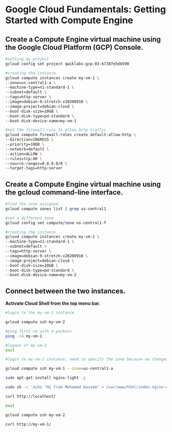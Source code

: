 # Google Cloud Fundamentals: Getting Started with Compute Engine

## Create a Compute Engine virtual machine using the Google Cloud Platform (GCP) Console.



```bash
#setting my project
gcloud config set project qwiklabs-gcp-03-b7387e5db590

#creating the instance
gcloud compute instances create my-vm-1 \
--zone=us-central1-a \
--machine-type=n1-standard-1 \
--subnet=default \
--tags=http-server \
--image=debian-9-stretch-v20200910 \
--image-project=debian-cloud \
--boot-disk-size=10GB \
--boot-disk-type=pd-standard \
--boot-disk-device-name=my-vm-1

#set the firewall rule to allow http traffic
gcloud compute firewall-rules create default-allow-http \
--direction=INGRESS \
--priority=1000 \
--network=default \
--action=ALLOW \
--rules=tcp:80 \
--source-ranges=0.0.0.0/0 \
--target-tags=http-server


```



## Create a Compute Engine virtual machine using the gcloud command-line interface.



```bash
#find the zone assigned
gcloud compute zones list | grep us-central1

#set a different zone
gcloud config set compute/zone us-central1-f

#creating the instance
gcloud compute instances create my-vm-2 \
--machine-type=n1-standard-1 \
--subnet=default \
--tags=http-server \
--image=debian-9-stretch-v20200910 \
--image-project=debian-cloud \
--boot-disk-size=10GB \
--boot-disk-type=pd-standard \
--boot-disk-device-name=my-vm-2

```



## Connect between the two instances.



**Activate Cloud Shell from the top menu bar.**

```bash
#login to the my-vm-2 instance

gcloud compute ssh my-vm-2

#ping first vm with 4 packets
ping -c4 my-vm-1

#logout of my-vm-2
exit

#login to my-vm-1 instance, need to specify the zone because we changed the default zone earlier

gcloud compute ssh my-vm-1 --zone=us-central1-a

sudo apt-get install nginx-light -y

sudo sh -c 'echo "Hi from Mohamed Kassem" > /var/www/html/index.nginx-debian.html'

curl http://localhost/

exit

gcloud compute ssh my-vm-2

curl http://my-vm-1/




```

